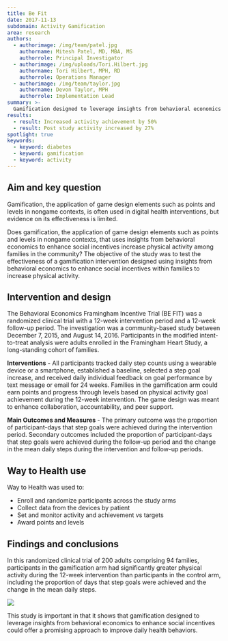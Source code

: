 ```yaml
---
title: Be Fit
date: 2017-11-13
subdomain: Activity Gamification
area: research
authors:
  - authorimage: /img/team/patel.jpg
    authorname: Mitesh Patel, MD, MBA, MS
    authorrole: Principal Investigator
  - authorimage: /img/uploads/Tori.Hilbert.jpg
    authorname: Tori Hilbert, MPH, RD
    authorrole: Operations Manager
  - authorimage: /img/team/taylor.jpg
    authorname: Devon Taylor, MPH
    authorrole: Implementation Lead    
summary: >-
  Gamification designed to leverage insights from behavioral economics offers a promising approach to improve daily health behaviors at low cost
results:
  - result: Increased activity achievement by 50%
  - result: Post study activity increased by 27%
spotlight: true
keywords:
  - keyword: diabetes
  - keyword: gamification
  - keyword: activity
---
```


## Aim and key question

Gamification, the application of game design elements such as points and levels in nongame contexts, is often used in digital health interventions, but evidence on its effectiveness is limited. 

Does gamification, the application of game design elements such as points and levels in nongame contexts, that uses insights from behavioral economics to enhance social incentives increase physical activity among families in the community? The objective of the study was to test the effectiveness of a gamification intervention designed using insights from behavioral economics to enhance social incentives within families to increase physical activity.

## Intervention and design

The Behavioral Economics Framingham Incentive Trial (BE FIT) was a randomized clinical trial with a 12-week intervention period and a 12-week follow-up period. The investigation was a community-based study between December 7, 2015, and August 14, 2016. Participants in the modified intent-to-treat analysis were adults enrolled in the Framingham Heart Study, a long-standing cohort of families.

**Interventions** - All participants tracked daily step counts using a wearable device or a smartphone, established a baseline, selected a step goal increase, and received daily individual feedback on goal performance by text message or email for 24 weeks. Families in the gamification arm could earn points and progress through levels based on physical activity goal achievement during the 12-week intervention. The game design was meant to enhance collaboration, accountability, and peer support.

**Main Outcomes and Measures** - The primary outcome was the proportion of participant-days that step goals were achieved during the intervention period. Secondary outcomes included the proportion of participant-days that step goals were achieved during the follow-up period and the change in the mean daily steps during the intervention and follow-up periods.

## Way to Health use
Way to Health was used to:

- Enroll and randomize participants across the study arms
- Collect data from the devices by patient
- Set and monitor activity and achievement vs targets
- Award points and levels


## Findings and conclusions

In this randomized clinical trial of 200 adults comprising 94 families, participants in the gamification arm had significantly greater physical activity during the 12-week intervention than participants in the control arm, including the proportion of days that step goals were achieved and the change in the mean daily steps.

<img class="center" src="/img/peng/befit.png" />

This study is important in that it shows that gamification designed to leverage insights from behavioral economics to enhance social incentives could offer a promising approach to improve daily health behaviors.
